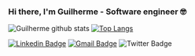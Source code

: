 ### Hi there, I'm Guilherme - Software engineer 🤓

![Guilherme github stats](https://github-readme-stats.vercel.app/api?username=guilhermegarcia86&show_icons=true&theme=tokyonight)
[![Top Langs](https://github-readme-stats.vercel.app/api/top-langs/?username=guilhermegarcia86)](https://github.com/guilhermegarcia867/github-readme-stats)

[![Linkedin Badge](https://img.shields.io/badge/-Linkedin-0077B5?style=flat-square&logo=Linkedin&logoColor=white&link=https://www.linkedin.com/in/guilherme-garcia-alves-11281aa4/)](https://www.linkedin.com/in/guilherme-garcia-alves-11281aa4/)
[![Gmail Badge](https://img.shields.io/badge/Gmail-c5392a?style=flat-square&logo=Gmail&logoColor=white&link=mailto:guilherme.garcia86@gmail.com)](mailto:guilherme.garcia86@gmail.com)
![Twitter Badge](https://img.shields.io/twitter/follow/guilherme_ga86?label=Twitter&style=social)


<!--
**guilhermegarcia86/guilhermegarcia86** is a ✨ _special_ ✨ repository because its `README.md` (this file) appears on your GitHub profile.

Here are some ideas to get you started:

- 🔭 I’m currently working on ...
- 🌱 I’m currently learning ...
- 👯 I’m looking to collaborate on ...
- 🤔 I’m looking for help with ...
- 💬 Ask me about ...
- 📫 How to reach me: ...
- 😄 Pronouns: ...
- ⚡ Fun fact: ...
-->
